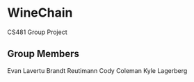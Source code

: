 # WineChain
CS481 Group Project

## Group Members
Evan Lavertu
Brandt Reutimann
Cody Coleman
Kyle Lagerberg
